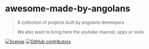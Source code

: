 # awesome-made-by-angolans

> A collection of projects built by angolans developers
>
> We also want to bring here the youtube channel, apps or tools 

[![license](https://img.shields.io/github/license/wagner94/awesome-made-by-angolans.svg)](/LICENSE)
[![GitHub contributors](https://img.shields.io/github/contributors/wagner94/awesome-made-by-angolans.svg)](https://github.com/wagner94/awesome-made-by-angolans/graphs/contributors)
